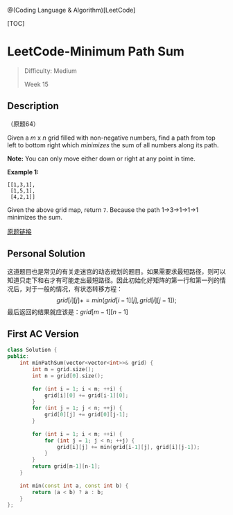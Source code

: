 @(Coding Language & Algorithm)[LeetCode]

[TOC]

# LeetCode-Minimum Path Sum

> Difficulty: Medium
>
> Week 15

## Description

（原题64）

Given a *m* x *n* grid filled with non-negative numbers, find a path from top left to bottom right which *minimizes* the sum of all numbers along its path.

**Note:** You can only move either down or right at any point in time.

**Example 1:**	

```
[[1,3,1],
 [1,5,1],
 [4,2,1]]
```

Given the above grid map, return `7`. Because the path 1→3→1→1→1 minimizes the sum.

[原题链接](https://leetcode.com/problems/minimum-path-sum/description/)

## Personal Solution

这道题目也是常见的有关走迷宫的动态规划的题目。如果需要求最短路径，则可以知道只走下和右才有可能走出最短路径。因此初始化好矩阵的第一行和第一列的情况后，对于一般的情况，有状态转移方程：
$$
grid[i][j] += min(grid[i-1][j], grid[i][j-1]);
$$
最后返回的结果就应该是：$grid[m-1][n-1]$

## First AC Version

```cpp
class Solution {
public:
    int minPathSum(vector<vector<int>>& grid) {
        int m = grid.size();
        int n = grid[0].size();
        
        for (int i = 1; i < m; ++i) {
            grid[i][0] += grid[i-1][0];
        }
        for (int j = 1; j < n; ++j) {
            grid[0][j] += grid[0][j-1];
        }
        
        for (int i = 1; i < m; ++i) {
            for (int j = 1; j < n; ++j) {
                grid[i][j] += min(grid[i-1][j], grid[i][j-1]);
            }
        }
        return grid[m-1][n-1];
    }
    
    int min(const int a, const int b) {
        return (a < b) ? a : b;
    }
};
```